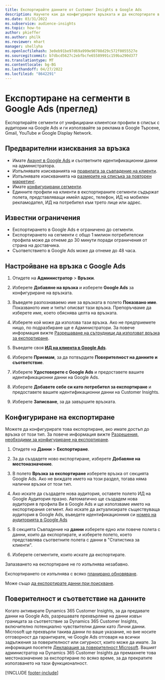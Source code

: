 ```yaml
---
title: Експортирайте данните от Customer Insights в Google Ads
description: Научете как да конфигурирате връзката и да експортирате в Google Ads.
ms.date: 03/31/2022
ms.subservice: audience-insights
ms.topic: how-to
author: pkieffer
ms.author: philk
ms.reviewer: mhart
manager: shellyha
ms.openlocfilehash: 3e0eb91be97d69a999e90708d29c572f0055527e
ms.sourcegitcommit: b7dbcd5627c2ebfbcfe65589991c159ba290d377
ms.translationtype: MT
ms.contentlocale: bg-BG
ms.lasthandoff: 04/27/2022
ms.locfileid: "8642291"
---
```

# <a name="export-segments-to-google-ads-preview"></a>Експортиране на сегменти в Google Ads (преглед)

Експортирайте сегменти от унифицирани клиентски профили в списък с аудитории на Google Ads и ги използвайте за реклама в Google Търсене, Gmail, YouTube и Google Display Network. 


## <a name="prerequisites-for-connection"></a>Предварителни изисквания за връзка

-   Имате [Акаунт в Google Ads](https://ads.google.com/) и съответните идентификационни данни на администратора.
-   Изпълнявате изискванията на [правилата за съвпадение на клиенти](https://support.google.com/adspolicy/answer/6299717).
-   Изпълнявате изискванията на [размерите на списъка за повторен маркетинг](https://support.google.com/google-ads/answer/7558048).
-   Имате [конфигурирани сегменти](segments.md).
-   Единните профили на клиенти в експортираните сегменти съдържат полета, представляващи имейл адрес, телефон, ИД на мобилен рекламодател, ИД на потребител към трето лице или адрес.

## <a name="known-limitations"></a>Известни ограничения

- Експортирането в Google Ads е ограничено до сегменти.
- Експортирането на сегменти с общо 1 милион потребителски профила може да отнеме до 30 минути поради ограничения от страна на доставчика. 
- Съответствието в Google Ads може да отнеме до 48 часа.

## <a name="set-up-connection-to-google-ads"></a>Настройване на връзка с Google Ads

1. Отидете на **Администратор** > **Връзки**.

1. Изберете **Добавяне на връзка** и изберете **Google Ads** за конфигуриране на връзката.

1. Въведете разпознаваемо име за връзката в полето **Показвано име**. Показваното име и типът описват тази връзка. Препоръчваме да изберете име, което обяснява целта на връзката.

1. Изберете кой може да използва тази връзка. Ако не предприемете нищо, по подразбиране ще е Администратори. За повече информация вижте [Разрешаване на сътрудници да използват връзка за експортиране](connections.md#allow-contributors-to-use-a-connection-for-exports).

1. Въведете своя **[ИД на клиента в Google Ads](https://support.google.com/google-ads/answer/1704344)**.

1. Изберете **Приемам**, за да потвърдите **Поверителност на данните и съответствие**.

1. Изберете **Удостоверете с Google Ads** и предоставете вашите идентификационни данни на Google Ads.

1. Изберете **Добавете себе си като потребител за експортиране** и предоставете вашите идентификационни данни на Customer Insights.

1. Изберете **Записване**, за да завършите връзката. 

## <a name="configure-an-export"></a>Конфигуриране на експортиране

Можете да конфигурирате това експортиране, ако имате достъп до връзка от този тип. За повече информация вижте [Разрешения, необходими за конфигуриране на експортиране](export-destinations.md#set-up-a-new-export).

1. Отидете на **Данни** > **Експортиране**.

1. За да създадете ново експортиране, изберете **Добавяне на местоназначение**.

1. В полето **Връзка за експортиране** изберете връзка от секцията Google Ads. Ако не виждате името на този раздел, тогава няма налични връзки от този тип.

1. Ако искате да създадете нова аудитория, оставете полето ИД на Google Аудитория празно. Автоматично ще създадем нова аудитория в профила Ви в Google Ads и ще използваме името на експортирания сегмент. Ако искате да актуализирате съществуваща аудитория в Google Ads, въведете идентификационния си [номер на аудиторията в Google Ads](https://support.google.com/google-ads/answer/7558048?hl=en#:~:text=Audience%20lists%20is%20a%20section,Display%20Network%20through%20remarketing%20campaigns.)

1. В секцията Съвпадение на **данни** изберете едно или повече полета с данни, които да експортирате, и изберете полето, което представлява съответните полета с данни в "Статистика за клиенти".

1. Изберете сегментите, които искате да експортирате. 

Запазването на експортиране не го изпълнява незабавно.

Експортирането се изпълнява с всяко [планирано обновяване](system.md#schedule-tab). 

Може също [да експортирате данни при поискване](export-destinations.md#run-exports-on-demand). 

## <a name="data-privacy-and-compliance"></a>Поверителност и съответствие на данните

Когато активирате Dynamics 365 Customer Insights, за да предавате данни на Google Ads, разрешавате прехвърляне на данни извън границата за съответствие за Dynamics 365 Customer Insights, включително потенциално чувствителни данни като Лични данни. Microsoft ще прехвърли такива данни по ваше указание, но вие носите отговорност да гарантирате, че Google Ads отговаря на всички задължения за поверителност или сигурност, които може да имате. За информация посетете [Декларация за поверителност Microsoft](https://go.microsoft.com/fwlink/?linkid=396732).
Вашият администратор на Dynamics 365 Customer Insights да премахнете това местоназначение за експортиране по всяко време, за да прекратите използването на тази функционалност.


[!INCLUDE [footer-include](includes/footer-banner.md)]
